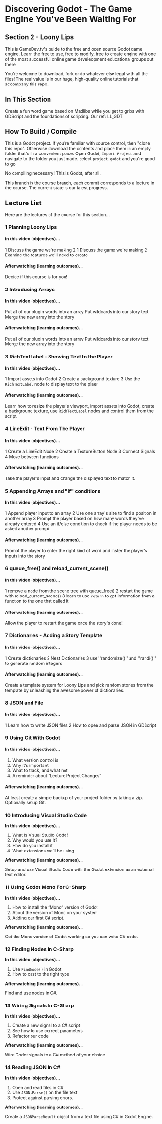 ﻿# Discovering Godot - The Game Engine You've Been Waiting For
## Section 2 - Loony Lips
This is GameDev.tv's guide to the free and open source Godot game engine.  Learn the free to use, free to modify, free to create engine with one of the most successful online game develeopment educational groups out there.

You're welcome to download, fork or do whatever else legal with all the files! The real value is in our huge, high-quality online tutorials that accompany this repo.

## In This Section
Create a fun word game based on Madlibs while you get to grips with GDScript and the foundations of scripting.   Our ref: LL_GDT

## How To Build / Compile
This is a Godot project. If you're familiar with source control, then "clone this repo". Otherwise download the contents and place them in an empty folder that's in a convenient place.  Open Godot, ``Import Project`` and navigate to the folder you just made.  select ``project.godot`` and you're good to go.

No compiling necessary!  This is Godot, after all.

This branch is the course branch, each commit corresponds to a lecture in the course. The current state is our latest progress.

## Lecture List
Here are the lectures of the course for this section...

### 1 Planning Loony Lips
#### In this video (objectives)…
1 Discuss the game we're making
2 1 Discuss the game we're making 2 Examine the features we'll need to create

#### After watching (learning outcomes)…
Decide if this course is for you!

### 2 Introducing Arrays
#### In this video (objectives)…
Put all of our plugin words into an array
Put wildcards into our story text Merge the new array into the story

#### After watching (learning outcomes)…
Put all of our plugin words into an array Put wildcards into our story text Merge the new array into the story

### 3 RichTextLabel - Showing Text to the Player
#### In this video (objectives)…
1 Import assets into Godot
2 Create a background texture
3 Use the ``RichTextLabel`` node to display text to the plaer

#### After watching (learning outcomes)…
Learn how to resize the player's viewport, import assets into Godot, create a background texture, use ``RichTextLabel`` nodes and control them from the script.

### 4 LineEdit - Text From The Player
#### In this video (objectives)…
1 Create a LineEdit Node
2 Create a TextureButton Node
3 Connect Signals
4 Move between functions

#### After watching (learning outcomes)…
Take the player's input and change the displayed text to match it.

### 5 Appending Arrays and "If" conditions
#### In this video (objectives)…
1 Append player input to an array
2 Use one array's size to find a position in another array
3 Prompt the player based on how many words they've already entered
4 Use an if/else condition to check if the player needs to be asked another prompt

#### After watching (learning outcomes)…
Prompt the player to enter the right kind of word and inster the player's inputs into the story

### 6 queue_free() and reload_current_scene()
#### In this video (objectives)…
1 remove a node from the scene tree with queue_free()
2 restart the game with reload_current_scene()
3 learn to use ``return`` to get information from a function to the one that called it

#### After watching (learning outcomes)…
Allow the player to restart the game once the story's done!

### 7 Dictionaries - Adding a Story Template
#### In this video (objectives)…
1 Create dictionaries
2 Nest Dictionaries
3 use ''randomize()'' and ''randi()'' to generate random integers

#### After watching (learning outcomes)…
Create a template system for Loony Lips and pick random stories from the template by unleashing the awesome power of dictionaries.

### 8 JSON and File
#### In this video (objectives)…

1 Learn how to write JSON files
2 How to open and parse JSON in GDScript

### 9 Using Git With Godot ###
#### In this video (objectives)… ####

1. What version control is
1. Why it’s important
1. What to track, and what not
1. A reminder about “Lecture Project Changes”

#### After watching (learning outcomes)…
At least create a simple backup of your project folder by taking a zip. Optionally setup Git.


### 10 Introducing Visual Studio Code ###

**In this video (objectives)…**

1. What is Visual Studio Code?
1. Why would you use it?
1. How do you install it
1. What extensions we’ll be using.

**After watching (learning outcomes)…**

Setup and use Visual Studio Code with the Godot extension as an external text editor.


### 11 Using Godot Mono For C-Sharp

**In this video (objectives)…**

1. How to install the “Mono” version of Godot
1. About the version of Mono on your system
1. Adding our first C# script.


**After watching (learning outcomes)…**

Get the Mono version of Godot working so you can write C# code.


### 12 Finding Nodes In C-Sharp

**In this video (objectives)…**

1. Use `FindNode()` in Godot
1. How to cast to the right type


**After watching (learning outcomes)…**

Find and use nodes in C#.


### 13 Wiring Signals In C-Sharp

**In this video (objectives)…**

1. Create a new signal to a C# script
1. See how to use correct parameters
1. Refactor our code.


**After watching (learning outcomes)…**

Wire Godot signals to a C# method of your choice.


### 14 Reading JSON In C# ###

**In this video (objectives)…**

1. Open and read files in C#
2. Use `JSON.Parse()` on the file text
3. Protect against parsing errors.


**After watching (learning outcomes)…**

Create a `JSONParseResult` object from a text file using C# in Godot Engine.
